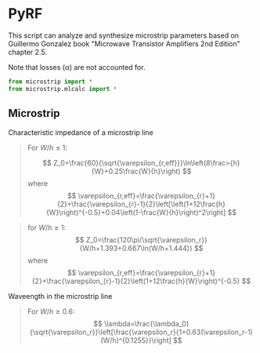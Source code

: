 
# PyRF

This script can analyze and synthesize microstrip parameters based on Guillermo Gonzalez book "Microwave Transistor Amplifiers 2nd Edition" chapter 2.5.

Note that losses (α) are not accounted for.

```py
from microstrip import *
from microstrip.mlcalc import *
```

## Microstrip
Characteristic impedance of a microstrip line

>For $W/h\leq1$:
>
>$$
Z_0=\frac{60}{\sqrt{\varepsilon_{r,eff}}}\ln\left(8\frac>{h}{W}+0.25\frac{W}{h}\right)
>$$
>where
>$$
\varepsilon_{r,eff}=\frac{\varepsilon_{r}+1}{2}+\frac{\varepsilon_{r}-1}{2}\left[\left(1+12\frac{h}{W}\right)^{-0.5}+0.04\left(1-\frac{W}{h}\right)^2\right]
>$$

>for $W/h\geq1$:
>$$
Z_0=\frac{120\pi/\sqrt{\varepsilon_r}}{W/h+1.393+0.667\ln(W/h+1.444)}
>$$
>where
>$$
\varepsilon_{r,eff}=\frac{\varepsilon_{r}+1}{2}+\frac{\varepsilon_{r}-1}{2}\left(1+12\frac{h}{W}\right)^{-0.5}
$$

Waveength in the microstrip line

>For $W/h\geq0.6$:
>$$
\lambda=\frac{\lambda_0}{\sqrt{\varepsilon_r}}\left[\frac{\varepsilon_r}{1+0.63(\varepsilon_r-1)(W/h)^{0.1255}}\right]
$$
